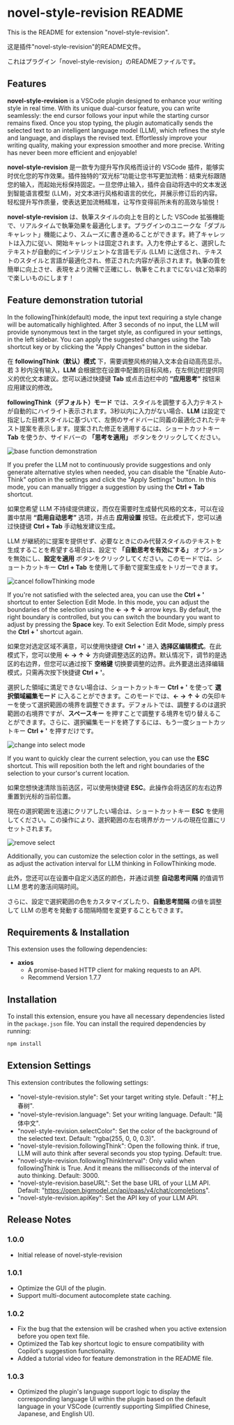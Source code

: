 # novel-style-revision README
This is the README for extension "novel-style-revision".  
  
这是插件"novel-style-revision"的README文件。  
  
これはプラグイン「novel-style-revision」のREADMEファイルです。

## Features

**novel-style-revision** is a VSCode plugin designed to enhance your writing style in real time. With its unique dual-cursor feature, you can write seamlessly: the end cursor follows your input while the starting cursor remains fixed. Once you stop typing, the plugin automatically sends the selected text to an intelligent language model (LLM), which refines the style and language, and displays the revised text. Effortlessly improve your writing quality, making your expression smoother and more precise. Writing has never been more efficient and enjoyable!  
  
**novel-style-revision** 是一款专为提升写作风格而设计的 VSCode 插件，能够实时优化您的写作效果。插件独特的“双光标”功能让您书写更加流畅：结束光标跟随您的输入，而起始光标保持固定。一旦您停止输入，插件会自动将选中的文本发送到智能语言模型 (LLM)，对文本进行风格和语言的优化，并展示修订后的内容。轻松提升写作质量，使表达更加流畅精准，让写作变得前所未有的高效与愉悦！  
  
**novel-style-revision** は、執筆スタイルの向上を目的とした VSCode 拡張機能で、リアルタイムで執筆効果を最適化します。プラグインのユニークな「ダブルキャレット」機能により、スムーズに書き進めることができます。終了キャレットは入力に従い、開始キャレットは固定されます。入力を停止すると、選択したテキストが自動的にインテリジェントな言語モデル (LLM) に送信され、テキストのスタイルと言語が最適化され、修正された内容が表示されます。執筆の質を簡単に向上させ、表現をより流暢で正確にし、執筆をこれまでにないほど効率的で楽しいものにします！

## Feature demonstration tutorial

In the followingThink(default) mode, the input text requiring a style change will be automatically highlighted. After 3 seconds of no input, the LLM will provide synonymous text in the target style, as configured in your settings, in the left sidebar. You can apply the suggested changes using the Tab shortcut key or by clicking the "Apply Changes" button in the sidebar.  
  
在 **followingThink（默认）模式** 下，需要调整风格的输入文本会自动高亮显示。若 3 秒内没有输入，**LLM** 会根据您在设置中配置的目标风格，在左侧边栏提供同义的优化文本建议。您可以通过快捷键 **Tab** 或点击边栏中的 **“应用思考”** 按钮来应用建议的修改。  
  
**followingThink（デフォルト）モード** では、スタイルを調整する入力テキストが自動的にハイライト表示されます。3秒以内に入力がない場合、**LLM** は設定で指定した目標スタイルに基づいて、左側のサイドバーに同義の最適化されたテキスト提案を表示します。提案された修正を適用するには、ショートカットキー **Tab** を使うか、サイドバーの **「思考を適用」** ボタンをクリックしてください。  

![base function demonstration](.assert/baseFunc.gif)
  
If you prefer the LLM not to continuously provide suggestions and only generate alternative styles when needed, you can disable the "Enable Auto-Think" option in the settings and click the "Apply Settings" button. In this mode, you can manually trigger a suggestion by using the **Ctrl + Tab** shortcut.  
  
如果您希望 LLM 不持续提供建议，而仅在需要时生成替代风格的文本，可以在设置中禁用 **“启用自动思考”** 选项，并点击 **应用设置** 按钮。在此模式下，您可以通过快捷键 **Ctrl + Tab** 手动触发建议生成。  
  
LLM が継続的に提案を提供せず、必要なときにのみ代替スタイルのテキストを生成することを希望する場合は、設定で **「自動思考を有効にする」** オプションを無効にし、**設定を適用** ボタンをクリックしてください。このモードでは、ショートカットキー **Ctrl + Tab** を使用して手動で提案生成をトリガーできます。  
  
![cancel followThinking mode](.assert/cancelFollowingThinkingFunc.gif)
  
If you're not satisfied with the selected area, you can use the **Ctrl + '** shortcut to enter Selection Edit Mode. In this mode, you can adjust the boundaries of the selection using the **← → ↑ ↓** arrow keys. By default, the right boundary is controlled, but you can switch the boundary you want to adjust by pressing the **Space** key. To exit Selection Edit Mode, simply press the **Ctrl + '** shortcut again.  
  
如果您对选定区域不满意，可以使用快捷键 **Ctrl + '** 进入 **选择区编辑模式**。在此模式下，您可以使用 **← → ↑ ↓** 方向键调整选区的边界。默认情况下，调节的是选区的右边界，但您可以通过按下 **空格键** 切换要调整的边界。此外要退出选择编辑模式，只需再次按下快捷键 **Ctrl + '**。  
  
選択した領域に満足できない場合は、ショートカットキー **Ctrl + '** を使って **選択領域編集モード** に入ることができます。このモードでは、**← → ↑ ↓** の矢印キーを使って選択範囲の境界を調整できます。デフォルトでは、調整するのは選択範囲の右境界ですが、**スペースキー** を押すことで調整する境界を切り替えることができます。さらに、選択編集モードを終了するには、もう一度ショートカットキー **Ctrl + '** を押すだけです。  
  
![change into select mode](.assert/checkIntoSelectMode.gif)
  
If you want to quickly clear the current selection, you can use the **ESC** shortcut. This will reposition both the left and right boundaries of the selection to your cursor's current location.  
  
如果您想快速清除当前选区，可以使用快捷键 **ESC**。此操作会将选区的左右边界重置到光标的当前位置。  
  
現在の選択範囲を迅速にクリアしたい場合は、ショートカットキー **ESC** を使用してください。この操作により、選択範囲の左右境界がカーソルの現在位置にリセットされます。  

![remove select](.assert/removeSelect.gif)
  
Additionally, you can customize the selection color in the settings, as well as adjust the activation interval for LLM thinking in FollowThinking mode.  
  
此外，您还可以在设置中自定义选区的颜色，并通过调整 **自动思考间隔** 的值调节 LLM 思考的激活间隔时间。  
  
さらに、設定で選択範囲の色をカスタマイズしたり、**自動思考間隔** の値を調整して LLM の思考を発動する間隔時間を変更することもできます。

## Requirements & Installation

This extension uses the following dependencies:
* **axios**
    * A promise-based HTTP client for making requests to an API.
    * Recommend Version 1.7.7

## Installation

To install this extension, ensure you have all necessary dependencies listed in the `package.json` file. You can install the required dependencies by running:

```bash
npm install
```

## Extension Settings

This extension contributes the following settings:

* "novel-style-revision.style": Set your target writing style. Default : "村上春树".
* "novel-style-revision.language": Set your writing language. Default: "简体中文".
* "novel-style-revision.selectColor": Set the color of the background of the selected text. Default: "rgba(255, 0, 0, 0.3)".
* "novel-style-revision.followingThink": Open the following think. if true, LLM will auto think after several seconds you stop typing. Default: true.
* "novel-style-revision.followingThinkInterval": Only valid when followingThink is True. And it means the milliseconds of the interval of auto thinking. Default: 3000.
* "novel-style-revision.baseURL": Set the base URL of your LLM API. Default: "https://open.bigmodel.cn/api/paas/v4/chat/completions".
* "novel-style-revision.apiKey": Set the API key of your LLM API.

## Release Notes

### 1.0.0
* Initial release of novel-style-revision

### 1.0.1
* Optimize the GUI of the plugin.
* Support multi-document autocomplete state caching.

### 1.0.2
* Fix the bug that the extension will be crashed when you active extension before you open text file.
* Optimized the Tab key shortcut logic to ensure compatibility with Copilot's suggestion functionality.
* Added a tutorial video for feature demonstration in the README file.

### 1.0.3  
* Optimized the plugin's language support logic to display the corresponding language UI within the plugin based on the default language in your VSCode (currently supporting Simplified Chinese, Japanese, and English UI).

